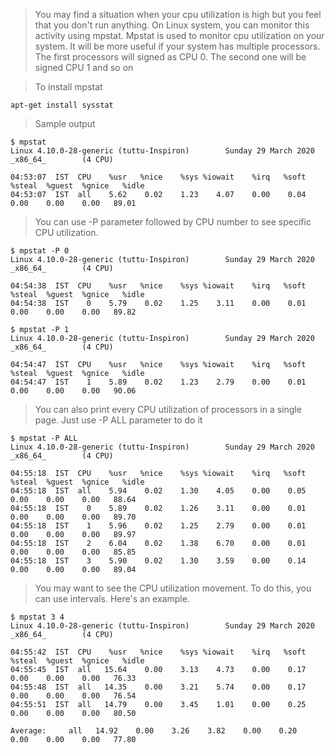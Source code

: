 > You may find a situation when your cpu utilization is high but you feel that you don't run anything. On Linux system, you can monitor this activity using mpstat.
Mpstat is used to monitor cpu utilization on your system. It will be more useful if your system has multiple processors. The first processors will signed as CPU 0. The second one will be signed CPU 1 and so on


> To install mpstat 
```
apt-get install sysstat
```

> Sample output

```
$ mpstat
Linux 4.10.0-28-generic (tuttu-Inspiron)        Sunday 29 March 2020    _x86_64_        (4 CPU)

04:53:07  IST  CPU    %usr   %nice    %sys %iowait    %irq   %soft  %steal  %guest  %gnice   %idle
04:53:07  IST  all    5.62    0.02    1.23    4.07    0.00    0.04    0.00    0.00    0.00   89.01
```

> You can use -P parameter followed by CPU number to see specific CPU utilization.
```
$ mpstat -P 0
Linux 4.10.0-28-generic (tuttu-Inspiron)        Sunday 29 March 2020    _x86_64_        (4 CPU)

04:54:38  IST  CPU    %usr   %nice    %sys %iowait    %irq   %soft  %steal  %guest  %gnice   %idle
04:54:38  IST    0    5.79    0.02    1.25    3.11    0.00    0.01    0.00    0.00    0.00   89.82

$ mpstat -P 1
Linux 4.10.0-28-generic (tuttu-Inspiron)        Sunday 29 March 2020    _x86_64_        (4 CPU)

04:54:47  IST  CPU    %usr   %nice    %sys %iowait    %irq   %soft  %steal  %guest  %gnice   %idle
04:54:47  IST    1    5.89    0.02    1.23    2.79    0.00    0.01    0.00    0.00    0.00   90.06
```
> You can also print every CPU utilization of processors in a single page. Just use -P ALL parameter to do it
```
$ mpstat -P ALL
Linux 4.10.0-28-generic (tuttu-Inspiron)        Sunday 29 March 2020    _x86_64_        (4 CPU)

04:55:18  IST  CPU    %usr   %nice    %sys %iowait    %irq   %soft  %steal  %guest  %gnice   %idle
04:55:18  IST  all    5.94    0.02    1.30    4.05    0.00    0.05    0.00    0.00    0.00   88.64
04:55:18  IST    0    5.89    0.02    1.26    3.11    0.00    0.01    0.00    0.00    0.00   89.70
04:55:18  IST    1    5.96    0.02    1.25    2.79    0.00    0.01    0.00    0.00    0.00   89.97
04:55:18  IST    2    6.04    0.02    1.38    6.70    0.00    0.01    0.00    0.00    0.00   85.85
04:55:18  IST    3    5.90    0.02    1.30    3.59    0.00    0.14    0.00    0.00    0.00   89.04
```

> You may want to see the CPU utilization movement. To do this, you can use intervals. Here's an example.

```
$ mpstat 3 4
Linux 4.10.0-28-generic (tuttu-Inspiron)        Sunday 29 March 2020    _x86_64_        (4 CPU)

04:55:42  IST  CPU    %usr   %nice    %sys %iowait    %irq   %soft  %steal  %guest  %gnice   %idle
04:55:45  IST  all   15.64    0.00    3.13    4.73    0.00    0.17    0.00    0.00    0.00   76.33
04:55:48  IST  all   14.35    0.00    3.21    5.74    0.00    0.17    0.00    0.00    0.00   76.54
04:55:51  IST  all   14.79    0.00    3.45    1.01    0.00    0.25    0.00    0.00    0.00   80.50

Average:     all   14.92    0.00    3.26    3.82    0.00    0.20    0.00    0.00    0.00   77.80
```

